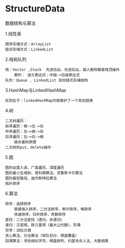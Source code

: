 # StructureData
数据结构与算法<br>

1.线性表<br>

	顺序存储方式：ArrayList
	链式存储方式：LinkedList
2.栈和队列<br>

	栈：Vector ,Stack  先进后出，先进后出，插入删除都是栈顶操作
		案列： 波兰表达式：中缀->后缀表达式
	队列：Queue , LinkedList 双向链式存储结构
3.HashMap与LinkedHashMap<br>

	区别在于：linkedHashMap内部维护了一个双向链表
4.树<br>

	二叉树遍历：
	前序遍历：根->左->右
	中序遍历：左—>根->右
	后序遍历：左—>右->根
		赫夫曼树原理
	二叉树的put，delete操作
5.图<br>

	图的出度入读，广度遍历、深度遍历
	图的最小生成树、普利姆算法，克鲁斯卡尔算法
	图的最短路径、迪杰斯特拉算法
	拓扑排序
6.算法<br>

	排序：选择排序
		直接插入排序，二分法排序，希尔排序，堆排序
		快速排序，归并排序，奇数排序
	查找：二分法查找（递归，非递归）
	递归：汉诺塔，欧几里得（最大公约数），阶乘
	穷举：泊松分酒
	贪心算法，分治算法（球队划分，棋盘覆盖）
	回溯算法：寻找相似字符，棋盘排列，约瑟夫杀人法，大数相乘
